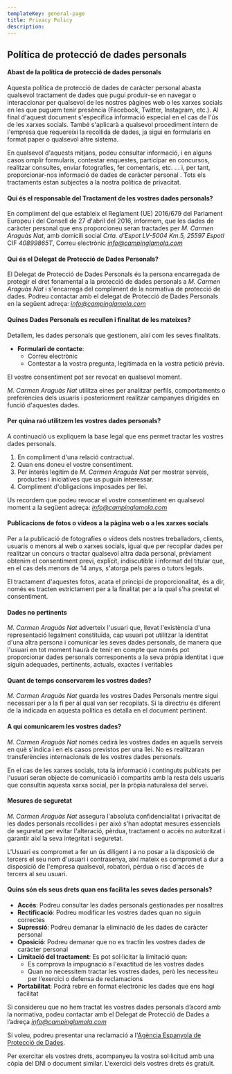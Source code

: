 ```yaml
---
templateKey: general-page
title: Privacy Policy
description:
---
```

## Política de protecció de dades personals

#### Abast de la política de protecció de dades personals

Aquesta política de protecció de dades de caràcter personal abasta qualsevol tractament de dades que pugui produir-se en navegar o interaccionar per qualsevol de les nostres pàgines web o les xarxes socials en les que puguem tenir presència (Facebook, Twitter, Instagram, etc.). Al final d'aquest document s'especifica informació especial en el cas de l'ús de les xarxes socials. També s'aplicarà a qualsevol procediment intern de l'empresa que requereixi la recollida de dades, ja sigui en formularis en format paper o qualsevol altre sistema.

En qualsevol d'aquests mitjans, podeu consultar informació, i en alguns casos omplir formularis, contestar enquestes, participar en concursos, realitzar consultes, enviar fotografies, fer comentaris, etc. ... i, per tant, proporcionar-nos informació de dades de caràcter personal . Tots els tractaments estan subjectes a la nostra política de privacitat.

#### Qui és el responsable del Tractament de les vostres dades personals?

En compliment del que estableix el Reglament (UE) 2016/679 del Parlament Europeu i del Consell de 27 d'abril del 2016, informem, que les dades de caràcter personal que ens proporcioneu seran tractades per *M. Carmen Araguàs Nat*, amb domicili social *Crta. d'Espot LV-5004 Km.5, 25597 Espotl* CIF *40899865T*, Correu electrònic *info@campinglamola.com*

#### Qui és el Delegat de Protecció de Dades Personals?

El Delegat de Protecció de Dades Personals és la persona encarregada de protegir el dret fonamental a la protecció de dades personals a *M. Carmen Araguàs Nat* i s'encarrega del compliment de la normativa de protecció de dades. Podreu contactar amb el delegat de Protecció de Dades Personals en la següent adreça: *info@campinglamola.com*

#### Quines Dades Personals es recullen i finalitat de les mateixes?

Detallem, les dades personals que gestionem, així com les seves finalitats.

- **Formulari de contacte**:
  - Correu electrònic
  - Contestar a la vostra pregunta, legitimada en la vostra petició prèvia.

El vostre consentiment pot ser revocat en qualsevol moment.

*M. Carmen Araguàs Nat* utilitza eines per analitzar perfils, comportaments o preferències dels usuaris i posteriorment realitzar campanyes dirigides en funció d'aquestes dades.

#### Per quina raó utilitzem les vostres dades personals?

A continuació us expliquem la base legal que ens permet tractar les vostres dades personals.

1. En compliment d'una relació contractual.
2. Quan ens doneu el vostre consentiment.
3. Per interès legítim de *M. Carmen Araguàs Nat* per mostrar serveis, productes i iniciatives que us puguin interessar.
4. Compliment d'obligacions imposades per llei.

Us recordem que podeu revocar el vostre consentiment en qualsevol moment a la següent adreça: *info@campinglamola.com*

#### Publicacions de fotos o vídeos a la pàgina web o a les xarxes socials

Per a la publicació de fotografies o vídeos dels nostres treballadors, clients, usuaris o menors al web o xarxes socials, igual que per recopilar dades per realitzar un concurs o tractar qualsevol altra dada personal, prèviament obtenim el consentiment previ, explícit, indiscutible i informat del titular que, en el cas dels menors de 14 anys, s'atorga pels pares o tutors legals.

El tractament d'aquestes fotos, acata el principi de proporcionalitat, és a dir, només es tracten estrictament per a la finalitat per a la qual s'ha prestat el consentiment.

#### Dades no pertinents

*M. Carmen Araguàs Nat* adverteix l'usuari que, llevat l'existència d'una representació legalment constituïda, cap usuari pot utilitzar la identitat d'una altra persona i comunicar les seves dades personals, de manera que l'usuari en tot moment haurà de tenir en compte que només pot proporcionar dades personals corresponents a la seva pròpia identitat i que siguin adequades, pertinents, actuals, exactes i veritables

#### Quant de temps conservarem les vostres dades?

*M. Carmen Araguàs Nat* guarda les vostres Dades Personals mentre sigui necessari per a la fi per al qual van ser recopilats. Si la directriu és diferent de la indicada en aquesta política es detalla en el document pertinent.

#### A qui comunicarem les vostres dades?

*M. Carmen Araguàs Nat* només cedirà les vostres dades en aquells serveis en què s'indica i en els casos previstos per una llei.
No es realitzaran transferències internacionals de les vostres dades personals.

En el cas de les xarxes socials, tota la informació i continguts publicats per l'usuari seran objecte de comunicació i compartits amb la resta dels usuaris que consultin aquesta xarxa social, per la pròpia naturalesa del servei.

#### Mesures de seguretat

*M. Carmen Araguàs Nat* assegura l'absoluta confidencialitat i privacitat de les dades personals recollides i per això s'han adoptat mesures essencials de seguretat per evitar l'alteració, pèrdua, tractament o accés no autoritzat i garantir així la seva integritat i seguretat.

L'Usuari es compromet a fer un ús diligent i a no posar a la disposició de tercers el seu nom d'usuari i contrasenya, així mateix es compromet a dur a disposició de l'empresa qualsevol, robatori, pèrdua o risc d'accés de tercers al seu usuari.

#### Quins són els seus drets quan ens facilita les seves dades personals?

* **Accés**: Podreu consultar les dades personals gestionades per nosaltres
* **Rectificació**: Podreu modificar les vostres dades quan no siguin correctes
* **Supressió**: Podreu demanar la eliminació de les dades de caràcter personal
* **Oposició**: Podreu demanar que no es tractin les vostres dades de caràcter personal
* **Limitació del tractament**: Es pot sol·licitar la limitació quan:
  * Es comprova la impugnació a l'exactitud de les vostres dades
  * Quan no necessitem tractar les vostres dades, però les necessiteu per l’exercici o defensa de reclamacions
* **Portabilitat**: Podrà rebre en format electrònic les dades que ens hagi facilitat

Si considereu que no hem tractat les vostres dades personals d’acord amb la normativa, podeu contactar amb el Delegat de Protecció de Dades a l’adreça *info@campinglamola.com*

Si voleu, podreu presentar una reclamació a l'[Agència Espanyola de Protecció de Dades](www.agpd.es).

Per exercitar els vostres drets, acompanyeu la vostra sol·licitud amb una còpia del DNI o document similar. L'exercici dels vostres drets és gratuït.
